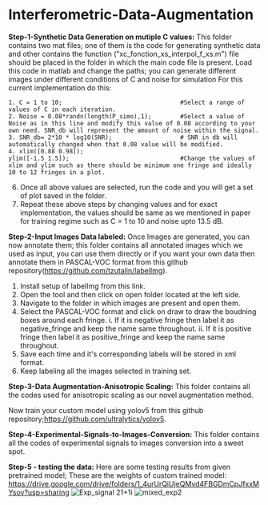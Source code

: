 # Interferometric-Data-Augmentation
**Step-1-Synthetic Data Generation on mutiple C values:** This folder contains two mat files; one of them is the code for generating synthetic data and other contains the function ("xc_fonction_xs_interpol_f_xs.m") file should be placed in the folder in which the main code file is present. Load this code in matlab and change the paths; you can generate different images under different conditions of C and noise for simulation
For this current implementation do this:
```
1. C = 1 to 10;                                 #Select a range of values of C in each iteration.
2. Noise = 0.08*randn(length(P_simo),1);        #Select a value of Noise as in this line and modify this value of 0.08 according to your own need. SNR_db will represent the amount of noise within the signal.
3. SNR_db= 2*10 * log10(SNR);                   # SNR in db will automatically changed when that 0.08 value will be modified.
4. xlim([0.88 0.98]); 
ylim([-1.5 1.5]);                               #Change the values of xlim and ylim such as there should be minimum one fringe and ideally 10 to 12 fringes in a plot.
```
6. Once all above values are selected, run the code and you will get a set of plot saved in the folder.
7. Repeat these above steps by changing values and for exact implementation, the values should be same as we mentioned in paper for training regime such as C = 1 to 10 and noise upto 13.5 dB.

**Step-2-Input Images Data labeled:** Once Images are generated, you can now annotate them; this folder contains all annotated images which we used as input, you can use them directly or if you want your own data then annotate them in PASCAL-VOC format from this github repository(https://github.com/tzutalin/labelImg).
1. Install setup of labelImg from this link.
2. Open the tool and then click on open folder located at the left side.
3. Navigate to the folder in which images are present and open them.
4. Select the PASCAL-VOC format and click on draw to draw the boudning boxes around each fringe.
    i. If it is negative fringe then label it as negative_fringe and keep the name same throughout.
    ii. If it is positive fringe then label it as positive_fringe and keep the name same throughout.
5. Save each time and it's corresponding labels will be stored in xml format.
6. Keep labeling all the images selected in training set.

**Step-3-Data Augmentation-Anisotropic Scaling:** This folder contains all the codes used for anisotropic scaling as our novel augmentation method.

Now train your custom model using yolov5 from this github repository;https://github.com/ultralytics/yolov5.

**Step-4-Experimental-Signals-to-Images-Conversion:** This folder contains all the codes of experimental signals to images conversion into a sweet spot.

**Step-5 - testing the data:** Here are some testing results from given pretrained model;
These are the weights of custom trained model: https://drive.google.com/drive/folders/1_4urUrQiUjeQMvd4FBGDmCpJfxxMYsov?usp=sharing
![Exp_signal 21+1i](https://user-images.githubusercontent.com/87930540/126940471-fa60059a-4acd-4d5a-b6da-9861f912384b.png)
![mixed_exp2](https://user-images.githubusercontent.com/87930540/126940491-8600c02a-5110-4c39-81b1-0d7857adf3ff.png)
